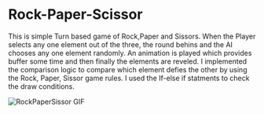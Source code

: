 # Rock-Paper-Scissor

 This is simple Turn based game of Rock,Paper and Sissors. When the Player selects any one element out of the three, the round behins and the AI chooses any one element randomly. An animation is played which provides buffer some time and then finally the elements are reveled. I implemented the comparison logic to compare which element defies the other by using the Rock, Paper, Sissor game rules. I used the If-else if statments to check the draw conditions.

 ![RockPaperSissor GIF](https://github.com/user-attachments/assets/8d5c29e8-f7f4-428c-8557-95aaeec0c53f)

